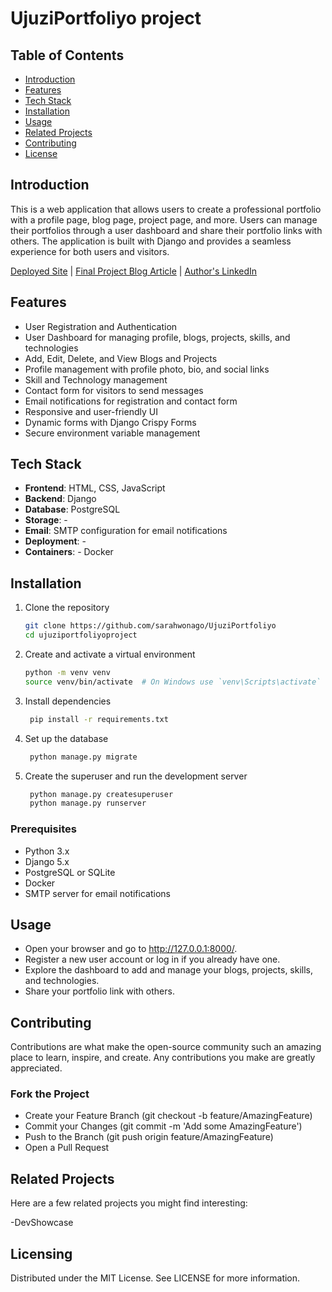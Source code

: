 # UjuziPortfoliyo project

## Table of Contents
- [Introduction](#introduction)
- [Features](#features)
- [Tech Stack](#tech-stack)
- [Installation](#installation)
- [Usage](#usage)
- [Related Projects](#related-projects)
- [Contributing](#contributing)
- [License](#licensing)

## Introduction
This is a web application that allows users to create a professional portfolio with a profile page, blog page, project page, and more. Users can manage their portfolios through a user dashboard and share their portfolio links with others. The application is built with Django and provides a seamless experience for both users and visitors.

[Deployed Site](https://your-deployed-site-link.com) | [Final Project Blog Article](https://your-blog-link.com) | [Author's LinkedIn](https://www.linkedin.com/in/your-linkedin-profile/)

## Features
- User Registration and Authentication
- User Dashboard for managing profile, blogs, projects, skills, and technologies
- Add, Edit, Delete, and View Blogs and Projects
- Profile management with profile photo, bio, and social links
- Skill and Technology management
- Contact form for visitors to send messages
- Email notifications for registration and contact form
- Responsive and user-friendly UI
- Dynamic forms with Django Crispy Forms
- Secure environment variable management

## Tech Stack
- **Frontend**: HTML, CSS, JavaScript
- **Backend**: Django
- **Database**: PostgreSQL
- **Storage**: -
- **Email**: SMTP configuration for email notifications
- **Deployment**: -
- **Containers**: - Docker

## Installation
1. Clone the repository

   ```bash
   git clone https://github.com/sarahwonago/UjuziPortfoliyo
   cd ujuziportfoliyoproject
2. Create and activate a virtual environment

   ```bash
   python -m venv venv
   source venv/bin/activate  # On Windows use `venv\Scripts\activate`

3. Install dependencies

   ```bash
    pip install -r requirements.txt

4. Set up the database

   ```bash
    python manage.py migrate
   
5. Create the superuser and run the development server

   ```bash
    python manage.py createsuperuser
    python manage.py runserver

   
### Prerequisites
- Python 3.x
- Django 5.x
- PostgreSQL or SQLite
- Docker
- SMTP server for email notifications

## Usage

- Open your browser and go to http://127.0.0.1:8000/.
- Register a new user account or log in if you already have one.
- Explore the dashboard to add and manage your blogs, projects, skills, and technologies.
- Share your portfolio link with others.

## Contributing
Contributions are what make the open-source community such an amazing place to learn, inspire, and create. Any contributions you make are greatly appreciated.

### Fork the Project
- Create your Feature Branch (git checkout -b feature/AmazingFeature)
- Commit your Changes (git commit -m 'Add some AmazingFeature')
- Push to the Branch (git push origin feature/AmazingFeature)
- Open a Pull Request
  
## Related Projects
Here are a few related projects you might find interesting:

  -DevShowcase

## Licensing
Distributed under the MIT License. See LICENSE for more information.


